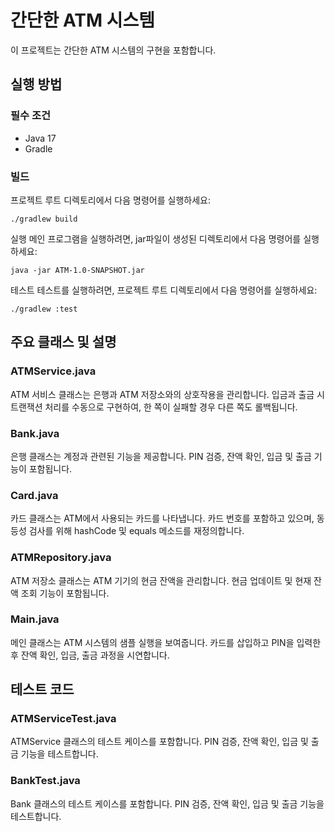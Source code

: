 # 간단한 ATM 시스템

이 프로젝트는 간단한 ATM 시스템의 구현을 포함합니다. 

## 실행 방법

### 필수 조건

- Java 17
- Gradle

### 빌드

프로젝트 루트 디렉토리에서 다음 명령어를 실행하세요:
```
./gradlew build
```

실행
메인 프로그램을 실행하려면, jar파일이 생성된 디렉토리에서 다음 명령어를 실행하세요:
```
java -jar ATM-1.0-SNAPSHOT.jar
```
테스트
테스트를 실행하려면, 프로젝트 루트 디렉토리에서 다음 명령어를 실행하세요:
```
./gradlew :test
```
## 주요 클래스 및 설명
### ATMService.java
ATM 서비스 클래스는 은행과 ATM 저장소와의 상호작용을 관리합니다. 입금과 출금 시 트랜잭션 처리를 수동으로 구현하여, 한 쪽이 실패할 경우 다른 쪽도 롤백됩니다.

### Bank.java
은행 클래스는 계정과 관련된 기능을 제공합니다. PIN 검증, 잔액 확인, 입금 및 출금 기능이 포함됩니다.

### Card.java
카드 클래스는 ATM에서 사용되는 카드를 나타냅니다. 카드 번호를 포함하고 있으며, 동등성 검사를 위해 hashCode 및 equals 메소드를 재정의합니다.

### ATMRepository.java
ATM 저장소 클래스는 ATM 기기의 현금 잔액을 관리합니다. 현금 업데이트 및 현재 잔액 조회 기능이 포함됩니다.

### Main.java
메인 클래스는 ATM 시스템의 샘플 실행을 보여줍니다. 카드를 삽입하고 PIN을 입력한 후 잔액 확인, 입금, 출금 과정을 시연합니다.

## 테스트 코드
### ATMServiceTest.java
ATMService 클래스의 테스트 케이스를 포함합니다. PIN 검증, 잔액 확인, 입금 및 출금 기능을 테스트합니다.

### BankTest.java
Bank 클래스의 테스트 케이스를 포함합니다. PIN 검증, 잔액 확인, 입금 및 출금 기능을 테스트합니다.
